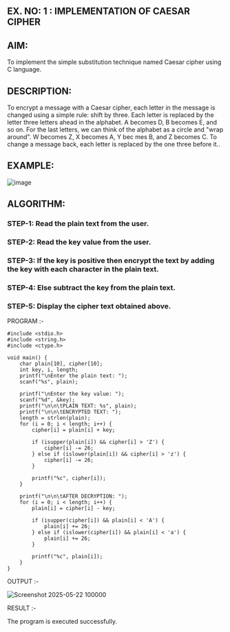 ## EX. NO: 1 : IMPLEMENTATION OF CAESAR CIPHER
 

## AIM:

To implement the simple substitution technique named Caesar cipher using C language.

## DESCRIPTION:

To encrypt a message with a Caesar cipher, each letter in the message is changed using a simple rule: shift by three. Each letter is replaced by the letter three letters ahead in the alphabet. A becomes D, B becomes E, and so on. For the last letters, we can think of the
alphabet as a circle and "wrap around". W becomes Z, X becomes A, Y bec mes B, and Z
becomes C. To change a message back, each letter is replaced by the one three before it..

## EXAMPLE:



![image](https://github.com/Hemamanigandan/CNS/assets/149653568/eb9c6c43-8c80-4cdd-b9d4-91705a311c79)


## ALGORITHM:

### STEP-1: Read the plain text from the user.
### STEP-2: Read the key value from the user.
### STEP-3: If the key is positive then encrypt the text by adding the key with each character in the plain text.
### STEP-4: Else subtract the key from the plain text.
### STEP-5: Display the cipher text obtained above.


PROGRAM :-
```
#include <stdio.h>
#include <string.h>
#include <ctype.h>

void main() {
    char plain[10], cipher[10];
    int key, i, length;
    printf("\nEnter the plain text: ");
    scanf("%s", plain);

    printf("\nEnter the key value: ");
    scanf("%d", &key);
    printf("\n\n\tPLAIN TEXT: %s", plain);
    printf("\n\n\tENCRYPTED TEXT: ");
    length = strlen(plain);
    for (i = 0; i < length; i++) {
        cipher[i] = plain[i] + key;

        if (isupper(plain[i]) && cipher[i] > 'Z') {
            cipher[i] -= 26;
        } else if (islower(plain[i]) && cipher[i] > 'z') {
            cipher[i] -= 26;
        }

        printf("%c", cipher[i]);
    }

    printf("\n\n\tAFTER DECRYPTION: ");
    for (i = 0; i < length; i++) {
        plain[i] = cipher[i] - key;

        if (isupper(cipher[i]) && plain[i] < 'A') {
            plain[i] += 26;
        } else if (islower(cipher[i]) && plain[i] < 'a') {
            plain[i] += 26;
        }

        printf("%c", plain[i]);
    }
}
```


OUTPUT :-


![Screenshot 2025-05-22 100000](https://github.com/user-attachments/assets/ee9baba4-4075-4873-96d5-c6b01f050a40)

RESULT :-

The program is executed successfully.
